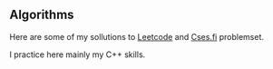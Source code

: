 ## Algorithms
Here are some of my sollutions to <a href="https://leetcode.com/problemset/algorithms/">Leetcode</a> and <a href="https://cses.fi">Cses.fi</a> problemset.

I practice here mainly my C++ skills. 
